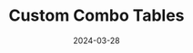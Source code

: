---
date: 2024-03-28
#featured_image: union-table-company-00.jpg
title: Custom Combo Tables
description: Dimensions of all tables can be customized to fit your space.
---